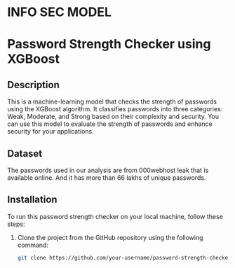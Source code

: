 # INFO SEC MODEL

# Password Strength Checker using XGBoost

## Description

This is a machine-learning model that checks the strength of passwords using the XGBoost algorithm. It classifies passwords into three categories: Weak, Moderate, and Strong based on their complexity and security. You can use this model to evaluate the strength of passwords and enhance security for your applications.

## Dataset 
The passwords used in our analysis are from 000webhost leak that is available online. And it has more than 66 lakhs of unique passwords.

## Installation

To run this password strength checker on your local machine, follow these steps:

1. Clone the project from the GitHub repository using the following command:

   ```bash
   git clone https://github.com/your-username/password-strength-checker.git
